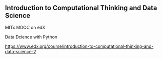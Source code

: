 ## Introduction to Computational Thinking and Data Science 

MITx MOOC on edX

Data Dcience with Python

https://www.edx.org/course/introduction-to-computational-thinking-and-data-science-2 
